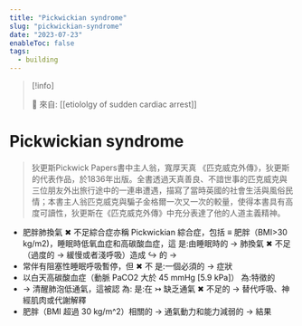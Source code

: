 ```yaml
---
title: "Pickwickian syndrome"
slug: "pickwickian-syndrome"
date: "2023-07-23"
enableToc: false
tags:
  - building
---
```


> [!info]
>
> 🌱 來自: [[etiololgy of sudden cardiac arrest]]

# Pickwickian syndrome

> 狄更斯Pickwick Papers書中主人翁，寬厚天真
> 《匹克威克外傳》，狄更斯的代表作品，於1836年出版。全書透過天真善良、不諳世事的匹克威克與三位朋友外出旅行途中的一連串遭遇，描寫了當時英國的社會生活與風俗民情；本書主人翁匹克威克與騙子金格爾一次又一次的較量，使得本書具有高度可讀性，狄更斯在《匹克威克外傳》中充分表達了他的人道主義精神。

- 肥胖肺換氣 ✖ 不足綜合症亦稱 Pickwickian 綜合症，包括 ≡ 肥胖（BMI>30 kg/m2)，睡眠時低氧血症和高碳酸血症，這 是:由睡眠時的 → 肺換氣 ✖ 不足（過度的 → 緩慢或者淺呼吸）造成 ↪ 的 →
- 常伴有阻塞性睡眠呼吸暫停，但 ✖ 不 是:一個必須的 → 症狀
- 以白天高碳酸血症（動脈 PaCO2 大於 45 mmHg [5.9 kPa]） 為:特徵的
- → 清醒肺泡低通氣，這被認 為: 是:在 ↣ 缺乏通氣 ✖ 不足的 → 替代呼吸、神經肌肉或代謝解釋
- 肥胖（BMI 超過 30 kg/m^2）相關的 → 通氣動力和能力減弱的 → 結果
